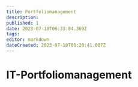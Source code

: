 ```yaml
---
title: Portfoliomanagement
description: 
published: 1
date: 2023-07-10T06:33:04.369Z
tags: 
editor: markdown
dateCreated: 2023-07-10T06:20:41.007Z
---
```


# IT-Portfoliomanagement

